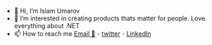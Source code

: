 - 👋 Hi, I’m Islam Umarov
- 👀 I’m interested in creating products thats matter for people. Love everything about .NET  
- 📫 How to reach me [Email :email:](mailto:ihtyyarovich@gmail.com) -  [twitter](https://twitter.com/i_umarov) -  [LinkedIn](https://www.linkedin.com/in/islamumarov/)

